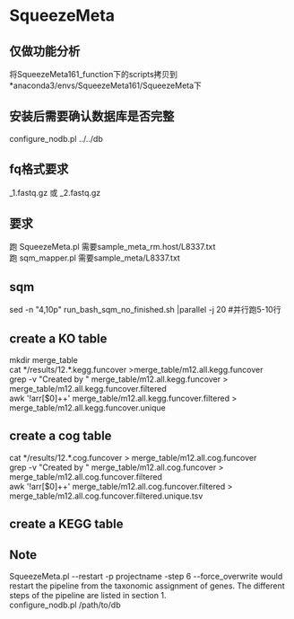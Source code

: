 # SqueezeMeta
## 仅做功能分析
将SqueezeMeta161_function下的scripts拷贝到*anaconda3/envs/SqueezeMeta161/SqueezeMeta下
## 安装后需要确认数据库是否完整
configure_nodb.pl ../../db

## fq格式要求
_1.fastq.gz 或 _2.fastq.gz
## 要求
跑 SqueezeMeta.pl 需要sample_meta_rm.host/L8337.txt  
跑  sqm_mapper.pl 需要sample_meta/L8337.txt  


## sqm
sed -n "4,10p" run_bash_sqm_no_finished.sh |parallel -j 20 #并行跑5-10行

## create a KO table
mkdir merge_table  
cat \*/results/12.*.kegg.funcover >merge_table/m12.all.kegg.funcover  
grep -v "Created by " merge_table/m12.all.kegg.funcover > merge_table/m12.all.kegg.funcover.filtered   
awk '!arr[$0]++' merge_table/m12.all.kegg.funcover.filtered  > merge_table/m12.all.kegg.funcover.unique  


## create a cog table
cat \*/results/12.*.cog.funcover > merge_table/m12.all.cog.funcover  
grep -v "Created by " merge_table/m12.all.cog.funcover  > merge_table/m12.all.cog.funcover.filtered  
awk '!arr[$0]++' merge_table/m12.all.cog.funcover.filtered    > merge_table/m12.all.cog.funcover.filtered.unique.tsv  


## create a KEGG table



## Note
SqueezeMeta.pl --restart -p projectname -step 6 --force_overwrite would restart the pipeline from the taxonomic assignment of genes. The different steps of the pipeline are listed in section 1.  
 configure_nodb.pl /path/to/db
